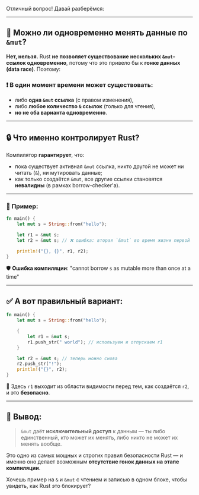 Отличный вопрос! Давай разберёмся:

---

## 🔁 Можно ли **одновременно менять данные по `&mut`**?

**Нет, нельзя.**
Rust **не позволяет существование нескольких `&mut`-ссылок одновременно**, потому что это привело бы к **гонке данных (data race)**. Поэтому:

### ❗ В один момент времени может существовать:

* либо **одна `&mut` ссылка** (с правом изменения),
* либо **любое количество `&` ссылок** (только для чтения),
* **но не оба варианта одновременно**.

---

## 🔒 Что именно контролирует Rust?

Компилятор **гарантирует**, что:

* пока существует активная `&mut` ссылка,
  никто другой не может ни читать (`&`), ни мутировать данные;
* как только создаётся `&mut`, все другие ссылки становятся **невалидны** (в рамках borrow-checker'а).

---

### 🔧 Пример:

```rust
fn main() {
    let mut s = String::from("hello");

    let r1 = &mut s;
    let r2 = &mut s; // ❌ ошибка: вторая `&mut` во время жизни первой

    println!("{}, {}", r1, r2);
}
```

🛡 **Ошибка компиляции**: "cannot borrow `s` as mutable more than once at a time"

---

## ✅ А вот правильный вариант:

```rust
fn main() {
    let mut s = String::from("hello");

    {
        let r1 = &mut s;
        r1.push_str(" world"); // используем и отпускаем r1
    }

    let r2 = &mut s; // теперь можно снова
    r2.push_str("!");
    println!("{}", r2);
}
```

📌 Здесь `r1` выходит из области видимости перед тем, как создаётся `r2`, и это **безопасно**.

---

## 🧠 Вывод:

> `&mut` даёт **исключительный доступ** к данным — ты либо единственный, кто может их менять, либо никто не может их менять вообще.

Это одно из самых мощных и строгих правил безопасности Rust — и именно оно делает возможным **отсутствие гонок данных на этапе компиляции**.

Хочешь пример на `&` и `&mut` с чтением и записью в одном блоке, чтобы увидеть, как Rust это блокирует?

